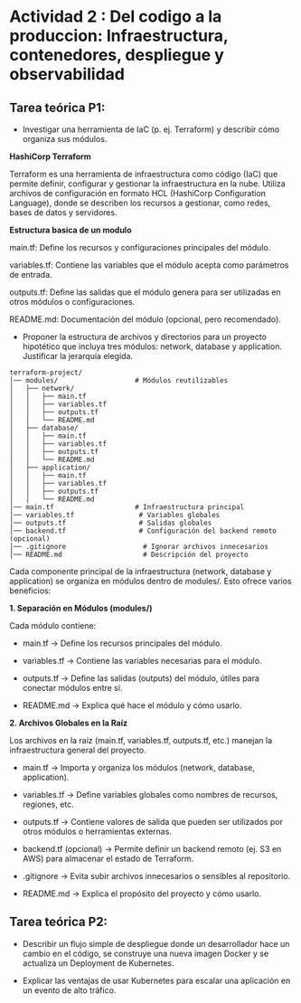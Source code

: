 # Actividad 2 : Del codigo a la produccion: Infraestructura, contenedores, despliegue y observabilidad

## Tarea teórica P1:

- Investigar una herramienta de IaC (p. ej. Terraform) y describir cómo organiza sus módulos.

**HashiCorp Terraform**

Terraform es una herramienta de infraestructura como código (IaC) que permite definir, configurar y gestionar la infraestructura en la nube. Utiliza archivos de configuración en formato HCL (HashiCorp Configuration Language), donde se describen los recursos a gestionar, como redes, bases de datos y servidores.

**Estructura basica de un modulo**

main.tf: Define los recursos y configuraciones principales del módulo.

variables.tf: Contiene las variables que el módulo acepta como parámetros de entrada.

outputs.tf: Define las salidas que el módulo genera para ser utilizadas en otros módulos o configuraciones.

README.md: Documentación del módulo (opcional, pero recomendado).

- Proponer la estructura de archivos y directorios para un proyecto hipotético que incluya tres módulos: network, database y application. Justificar la jerarquía elegida.

```plaintext
terraform-project/
│── modules/                   # Módulos reutilizables
│   ├── network/               
│   │   ├── main.tf            
│   │   ├── variables.tf       
│   │   ├── outputs.tf         
│   │   └── README.md          
│   ├── database/              
│   │   ├── main.tf            
│   │   ├── variables.tf       
│   │   ├── outputs.tf         
│   │   └── README.md          
│   ├── application/           
│   │   ├── main.tf            
│   │   ├── variables.tf       
│   │   ├── outputs.tf         
│   │   └── README.md          
│── main.tf                    # Infraestructura principal
│── variables.tf                # Variables globales
│── outputs.tf                  # Salidas globales
│── backend.tf                  # Configuración del backend remoto (opcional)
│── .gitignore                   # Ignorar archivos innecesarios
│── README.md                    # Descripción del proyecto
```
Cada componente principal de la infraestructura (network, database y application) se organiza en módulos dentro de modules/. Esto ofrece varios beneficios:

**1. Separación en Módulos (modules/)**

Cada módulo contiene:

- main.tf → Define los recursos principales del módulo.

- variables.tf → Contiene las variables necesarias para el módulo.

- outputs.tf → Define las salidas (outputs) del módulo, útiles para conectar módulos entre sí.

- README.md → Explica qué hace el módulo y cómo usarlo.

**2. Archivos Globales en la Raíz**

Los archivos en la raíz (main.tf, variables.tf, outputs.tf, etc.) manejan la infraestructura general del proyecto.

- main.tf → Importa y organiza los módulos (network, database, application).

- variables.tf → Define variables globales como nombres de recursos, regiones, etc.

- outputs.tf → Contiene valores de salida que pueden ser utilizados por otros módulos o herramientas externas.

- backend.tf (opcional) → Permite definir un backend remoto (ej. S3 en AWS) para almacenar el estado de Terraform.

- .gitignore → Evita subir archivos innecesarios o sensibles al repositorio.

- README.md → Explica el propósito del proyecto y cómo usarlo.

## Tarea teórica P2:

- Describir un flujo simple de despliegue donde un desarrollador hace un cambio en el código, se construye una nueva imagen Docker y se actualiza un Deployment de Kubernetes.

- Explicar las ventajas de usar Kubernetes para escalar una aplicación en un evento de alto tráfico.